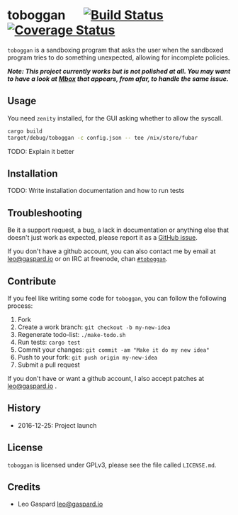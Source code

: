 toboggan &emsp; [![Build Status](https://travis-ci.org/Ekleog/toboggan.svg?branch=master)](https://travis-ci.org/Ekleog/toboggan) [![Coverage Status](https://coveralls.io/repos/github/Ekleog/toboggan/badge.svg?branch=master)](https://coveralls.io/github/Ekleog/toboggan?branch=master)
========

`toboggan` is a sandboxing program that asks the user when the sandboxed program
tries to do something unexpected, allowing for incomplete policies.

***Note: This project currently works but is not polished at all. You may want
to have a look at
[Mbox](https://people.csail.mit.edu/nickolai/papers/kim-mbox.pdf) that appears,
from afar, to handle the same issue.***


Usage
-----

You need `zenity` installed, for the GUI asking whether to allow the syscall.

```sh
cargo build
target/debug/toboggan -c config.json -- tee /nix/store/fubar
```

TODO: Explain it better


Installation
------------

TODO: Write installation documentation and how to run tests


Troubleshooting
---------------

Be it a support request, a bug, a lack in documentation or anything else that
doesn't just work as expected, please report it as a [GitHub
issue](https://github.com/Ekleog/toboggan/issues/new).

If you don't have a github account, you can also contact me by email at
leo@gaspard.io or on IRC at freenode, chan
[`#toboggan`](https://webchat.freenode.net/?channels=toboggan).


Contribute
----------

If you feel like writing some code for `toboggan`, you can follow the following
process:

1. Fork
2. Create a work branch: `git checkout -b my-new-idea`
3. Regenerate todo-list: `./make-todo.sh`
4. Run tests: `cargo test`
5. Commit your changes: `git commit -am "Make it do my new idea"`
6. Push to your fork: `git push origin my-new-idea`
7. Submit a pull request

If you don't have or want a github account, I also accept patches at
leo@gaspard.io .


History
-------

 * 2016-12-25: Project launch


License
-------

`toboggan` is licensed under GPLv3, please see the file called `LICENSE.md`.


Credits
-------

 * Leo Gaspard <leo@gaspard.io>
